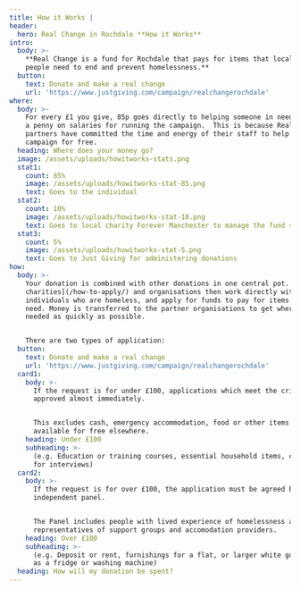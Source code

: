 ```yaml
---
title: How it Works |
header:
  hero: Real Change in Rochdale **How it Works**
intro:
  body: >-
    **Real Change is a fund for Rochdale that pays for items that local
    people need to end and prevent homelessness.**
  button:
    text: Donate and make a real change
    url: 'https://www.justgiving.com/campaign/realchangerochdale'
where:
  body: >-
    For every £1 you give, 85p goes directly to helping someone in need, and not
    a penny on salaries for running the campaign.  This is because Real Change
    partners have committed the time and energy of their staff to help run the
    campaign for free.
  heading: Where does your money go?
  image: /assets/uploads/howitworks-stats.png
  stat1:
    count: 85%
    image: /assets/uploads/howitworks-stat-85.png
    text: Goes to the individual
  stat2:
    count: 10%
    image: /assets/uploads/howitworks-stat-10.png
    text: Goes to local charity Forever Manchester to manage the fund safely
  stat3:
    count: 5%
    image: /assets/uploads/howitworks-stat-5.png
    text: Goes to Just Giving for administering donations
how:
  body: >-
    Your donation is combined with other donations in one central pot. [Local
    charities](/how-to-apply/) and organisations then work directly with
    individuals who are homeless, and apply for funds to pay for items they
    need. Money is transferred to the partner organisations to get where it is
    needed as quickly as possible. 


    There are two types of application:
  button:
    text: Donate and make a real change
    url: 'https://www.justgiving.com/campaign/realchangerochdale'
  card1:
    body: >-
      If the request is for under £100, applications which meet the criteria are
      approved almost immediately.


      This excludes cash, emergency accommodation, food or other items which are
      available for free elsewhere.
    heading: Under £100
    subheading: >-
      (e.g. Education or training courses, essential household items, clothes
      for interviews)
  card2:
    body: >-
      If the request is for over £100, the application must be agreed by an
      independent panel.


      The Panel includes people with lived experience of homelessness alongside
      representatives of support groups and accomodation providers.
    heading: Over £100
    subheading: >-
      (e.g. Deposit or rent, furnishings for a flat, or larger white goods such
      as a fridge or washing machine)
  heading: How will my donation be spent?
---
```


